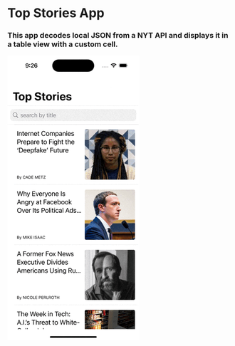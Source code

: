 # Top Stories App

### This app decodes local JSON from a NYT API and displays it in a table view with a custom cell.

![Top-Stories-App-Gif](Assets/TopStories.gif)
